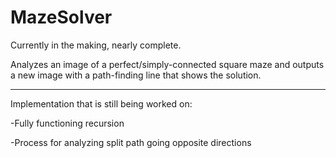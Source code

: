 # MazeSolver
Currently in the making, nearly complete.

Analyzes an image of a perfect/simply-connected square maze and outputs a new image with a path-finding line that shows the solution.

-------------------------------------------------------------
Implementation that is still being worked on:

   -Fully functioning recursion
  
   -Process for analyzing split path going opposite directions
